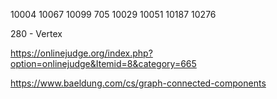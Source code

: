 10004
10067
10099
705
10029
10051
10187
10276

280 - Vertex

https://onlinejudge.org/index.php?option=onlinejudge&Itemid=8&category=665


https://www.baeldung.com/cs/graph-connected-components